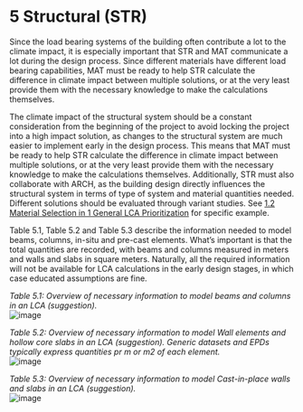 # 5 Structural (STR)
Since the load bearing systems of the building often contribute a lot to the climate impact, it is especially important that STR and MAT communicate a lot during the design process. Since different materials have different load bearing capabilities, MAT must be ready to help STR calculate the difference in climate impact between multiple solutions, or at the very least provide them with the necessary knowledge to make the calculations themselves.

The climate impact of the structural system should be a constant consideration from the beginning of the project to avoid locking the project into a high impact solution, as changes to the structural system are much easier to implement early in the design process. This means that MAT must be ready to help STR calculate the difference in climate impact between multiple solutions, or at the very least provide them with the necessary knowledge to make the calculations themselves. Additionally, STR must also collaborate with ARCH, as the building design directly influences the structural system in terms of type of system and material quantities needed. Different solutions should be evaluated through variant studies. See [1.2 Material Selection in 1 General LCA Prioritization](https://github.com/timmcginley/41936/blob/d5fab7715c0949966d62ee6e860d605ebb4bfdb8/Tools/LCAOptimizationAndCollaboration/1_GeneralLCAPrioritization.md) for specific example.

Table 5.1, Table 5.2 and Table 5.3 describe the information needed to model beams, columns, in-situ and pre-cast elements. What’s important is that the total quantities are recorded, with beams and columns measured in meters and walls and slabs in square meters. Naturally, all the required information will not be available for LCA calculations in the early design stages, in which case educated assumptions are fine.

*Table 5.1: Overview of necessary information to model beams and columns in an LCA (suggestion).*  
![image](https://github.com/user-attachments/assets/32da5994-4f5c-4ef7-8314-2047a726df3a)

*Table 5.2: Overview of necessary information to model Wall elements and hollow core slabs in an LCA (suggestion). Generic datasets and EPDs typically express quantities pr m or m2 of each element.*    
![image](https://github.com/user-attachments/assets/2e172643-33e8-49d0-8b92-a7d1c2e648a4)

*Table 5.3: Overview of necessary information to model Cast-in-place walls and slabs in an LCA (suggestion).*  
![image](https://github.com/user-attachments/assets/2a9d470f-e9d4-4297-b089-aabecd108a9d)





